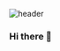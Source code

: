 ![header](https://capsule-render.vercel.app/api?type=waving&color=9FDCF6&height=170&section=header&text=%20Yoojin's%20Github&fontSize=50&fontColor=FFFFFF)

### Hi there 👋

<!--
**gamza2695/gamza2695** is a ✨ _special_ ✨ repository because its `README.md` (this file) appears on your GitHub profile.

Here are some ideas to get you started:

- 🔭 I’m currently working on ...
- 🌱 I’m currently learning ...
- 👯 I’m looking to collaborate on ...
- 🤔 I’m looking for help with ...
- 💬 Ask me about ...
- 📫 How to reach me: ...
- 😄 Pronouns: ...
- ⚡ Fun fact: ...
-->
